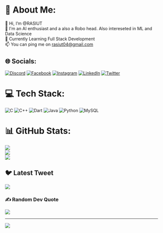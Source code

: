 # 💫 About Me:
👋 Hi, I’m @RASIUT<br>👀 I'm an AI enthusiast and a also a Robo head. Also intereseted in ML and Data Science<br>🌱 Currently Learning Full Stack Development<br>📫 You can ping me on rasiut04@gmail.com


## 🌐 Socials:
[![Discord](https://img.shields.io/badge/Discord-%237289DA.svg?logo=discord&logoColor=white)](https://discord.gg/RASIUT#1180) [![Facebook](https://img.shields.io/badge/Facebook-%231877F2.svg?logo=Facebook&logoColor=white)](https://facebook.com/@RASIUT) [![Instagram](https://img.shields.io/badge/Instagram-%23E4405F.svg?logo=Instagram&logoColor=white)](https://instagram.com/rasiut_2901) [![LinkedIn](https://img.shields.io/badge/LinkedIn-%230077B5.svg?logo=linkedin&logoColor=white)](https://linkedin.com/in/rahul-mansingh-rout-839196243) [![Twitter](https://img.shields.io/badge/Twitter-%231DA1F2.svg?logo=Twitter&logoColor=white)](https://twitter.com/@R_M_Rout) 

# 💻 Tech Stack:
![C](https://img.shields.io/badge/c-%2300599C.svg?style=for-the-badge&logo=c&logoColor=white) ![C++](https://img.shields.io/badge/c++-%2300599C.svg?style=for-the-badge&logo=c%2B%2B&logoColor=white) ![Dart](https://img.shields.io/badge/dart-%230175C2.svg?style=for-the-badge&logo=dart&logoColor=white) ![Java](https://img.shields.io/badge/java-%23ED8B00.svg?style=for-the-badge&logo=java&logoColor=white) ![Python](https://img.shields.io/badge/python-3670A0?style=for-the-badge&logo=python&logoColor=ffdd54) ![MySQL](https://img.shields.io/badge/mysql-%2300f.svg?style=for-the-badge&logo=mysql&logoColor=white)
# 📊 GitHub Stats:
![](https://github-readme-stats.vercel.app/api?username=RASIUT&theme=dark&hide_border=false&include_all_commits=false&count_private=false)<br/>
![](https://github-readme-streak-stats.herokuapp.com/?user=RASIUT&theme=dark&hide_border=false)<br/>
![](https://github-readme-stats.vercel.app/api/top-langs/?username=RASIUT&theme=dark&hide_border=false&include_all_commits=false&count_private=false&layout=compact)

## 🐦 Latest Tweet
[![](https://gtce.itsvg.in/api?username=@R_M_Rout)](https://github.com/VishwaGauravIn/github-twitter-card-embed)

### ✍️ Random Dev Quote
![](https://quotes-github-readme.vercel.app/api?type=horizontal&theme=radical)

---
[![](https://visitcount.itsvg.in/api?id=RASIUT&icon=0&color=0)](https://visitcount.itsvg.in)

<!-- Proudly created with GPRM ( https://gprm.itsvg.in ) -->
